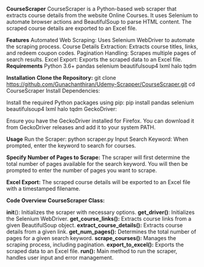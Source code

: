 **CourseScraper**
CourseScraper is a Python-based web scraper that extracts course details from the website Online Courses. It uses Selenium to automate browser actions and BeautifulSoup to parse HTML content. The scraped course details are exported to an Excel file.

**Features**
Automated Web Scraping: Uses Selenium WebDriver to automate the scraping process.
Course Details Extraction: Extracts course titles, links, and redeem coupon codes.
Pagination Handling: Scrapes multiple pages of search results.
Excel Export: Exports the scraped data to an Excel file.
**Requirements**
Python 3.6+
pandas
selenium
beautifulsoup4
lxml
halo
tqdm


**Installation**
**Clone the Repository:**
git clone https://github.com/Gunachanthiran/Udemy-Scrapper/CourseScraper.git
cd CourseScraper
Install Dependencies:

Install the required Python packages using pip:
pip install pandas selenium beautifulsoup4 lxml halo tqdm
GeckoDriver:

Ensure you have the GeckoDriver installed for Firefox. You can download it from GeckoDriver releases and add it to your system PATH.

**Usage**
Run the Scraper:
python scraper.py
Input Search Keyword:
When prompted, enter the keyword to search for courses.

**Specify Number of Pages to Scrape:**
The scraper will first determine the total number of pages available for the search keyword. You will then be prompted to enter the number of pages you want to scrape.

**Excel Export:**
The scraped course details will be exported to an Excel file with a timestamped filename.

**Code Overview**
**CourseScraper Class:**

__init__(): Initializes the scraper with necessary options.
**get_driver()**: Initializes the Selenium WebDriver.
**get_course_links():** Extracts course links from a given BeautifulSoup object.
**extract_course_details():** Extracts course details from a given link.
**get_num_pages():** Determines the total number of pages for a given search keyword.
**scrape_courses():** Manages the scraping process, including pagination.
**export_to_excel():** Exports the scraped data to an Excel file.
**run():** Main method to run the scraper, handles user input and error management.

